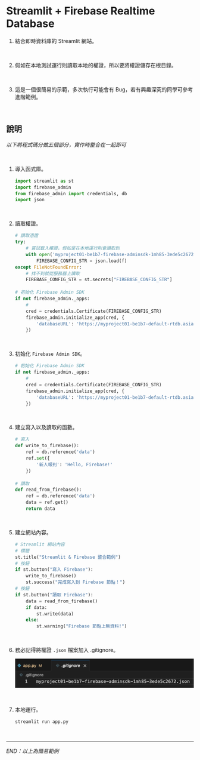 # Streamlit + Firebase Realtime Database

1. 結合即時資料庫的 Streamlit 網站。

<br>

2. 假如在本地測試運行則讀取本地的權證，所以要將權證儲存在根目錄。

<br>

3. 這是一個很簡易的示範，多次執行可能會有 Bug，若有興趣深究的同學可參考進階範例。

<br>

## 說明

_以下將程式碼分做五個部分，實作時整合在一起即可_

<br>

1. 導入函式庫。

    ```python
    import streamlit as st
    import firebase_admin
    from firebase_admin import credentials, db
    import json
    ```

<br>

2. 讀取權證。

    ```python
    # 讀取憑證
    try:
        # 嘗試載入權證，假如是在本地運行則會讀取到
        with open('myproject01-be1b7-firebase-adminsdk-1mh85-3ede5c2672.json', 'r') as f:
            FIREBASE_CONFIG_STR = json.load(f)
    except FileNotFoundError:
        # 找不到就從服務器上讀取
        FIREBASE_CONFIG_STR = st.secrets["FIREBASE_CONFIG_STR"]

    # 初始化 Firebase Admin SDK
    if not firebase_admin._apps:
        #
        cred = credentials.Certificate(FIREBASE_CONFIG_STR)
        firebase_admin.initialize_app(cred, {
            'databaseURL': 'https://myproject01-be1b7-default-rtdb.asia-southeast1.firebasedatabase.app/'
        })
    ```

<br>

3. 初始化 `Firebase Admin SDK`。

    ```python
    # 初始化 Firebase Admin SDK
    if not firebase_admin._apps:
        #
        cred = credentials.Certificate(FIREBASE_CONFIG_STR)
        firebase_admin.initialize_app(cred, {
            'databaseURL': 'https://myproject01-be1b7-default-rtdb.asia-southeast1.firebasedatabase.app/'
        })
    ```

<br>

4. 建立寫入以及讀取的函數。

    ```python
    # 寫入
    def write_to_firebase():
        ref = db.reference('data')
        ref.set({
            '新人報到': 'Hello, Firebase!'
        })

    # 讀取
    def read_from_firebase():
        ref = db.reference('data')
        data = ref.get()
        return data
    ```

<br>

5. 建立網站內容。

    ```python
    # Streamlit 網站內容
    # 標題
    st.title("Streamlit & Firebase 整合範例")
    # 按鈕
    if st.button("寫入 Firebase"):
        write_to_firebase()
        st.success("完成寫入到 Firebase 節點！")
    # 按鈕
    if st.button("讀取 Firebase"):
        data = read_from_firebase()
        if data:
            st.write(data)
        else:
            st.warning("Firebase 節點上無資料!")
    ```

<br>

6. 務必記得將權證 `.json` 檔案加入 .gitignore。

   ![](images/img_62.png)

<br>

7. 本地運行。

    ```bash
    streamlit run app.py
    ```

<br>

___

_END：以上為簡易範例_